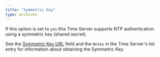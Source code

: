 ```yaml
---
title: "Symmetric Key"
type: archives
---
```


If this option is set to `yes` this Time Server supports NTP authentication using a symmetric key (shared secret).

See the [Symmetric Key URL](/support/servers/symmetrickeyurl) field and the `Notes` in the Time Server's list entry for information about obtaining the Symmetric Key. 
